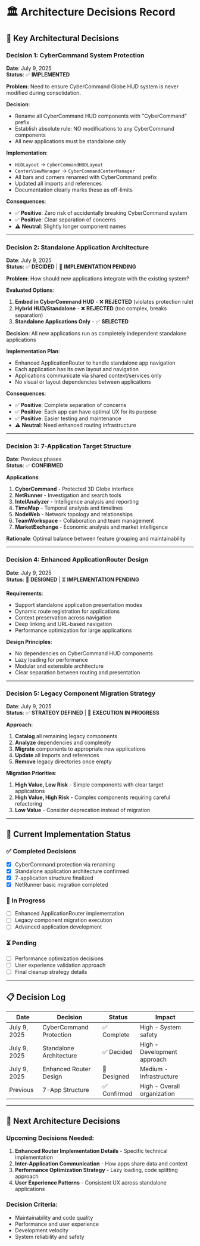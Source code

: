 # 🏛️ **Architecture Decisions Record**

## **🎯 Key Architectural Decisions**

### **Decision 1: CyberCommand System Protection**
**Date**: July 9, 2025  
**Status**: ✅ **IMPLEMENTED**

**Problem**: Need to ensure CyberCommand Globe HUD system is never modified during consolidation.

**Decision**: 
- Rename all CyberCommand HUD components with "CyberCommand" prefix
- Establish absolute rule: NO modifications to any CyberCommand components
- All new applications must be standalone only

**Implementation**:
- `HUDLayout` → `CyberCommandHUDLayout`
- `CenterViewManager` → `CyberCommandCenterManager`
- All bars and corners renamed with CyberCommand prefix
- Updated all imports and references
- Documentation clearly marks these as off-limits

**Consequences**:
- ✅ **Positive**: Zero risk of accidentally breaking CyberCommand system
- ✅ **Positive**: Clear separation of concerns
- ⚠️ **Neutral**: Slightly longer component names

---

### **Decision 2: Standalone Application Architecture**
**Date**: July 9, 2025  
**Status**: ✅ **DECIDED** | 🔄 **IMPLEMENTATION PENDING**

**Problem**: How should new applications integrate with the existing system?

**Evaluated Options**:
1. **Embed in CyberCommand HUD** - ❌ **REJECTED** (violates protection rule)
2. **Hybrid HUD/Standalone** - ❌ **REJECTED** (too complex, breaks separation)
3. **Standalone Applications Only** - ✅ **SELECTED**

**Decision**: All new applications run as completely independent standalone applications

**Implementation Plan**:
- Enhanced ApplicationRouter to handle standalone app navigation
- Each application has its own layout and navigation
- Applications communicate via shared context/services only
- No visual or layout dependencies between applications

**Consequences**:
- ✅ **Positive**: Complete separation of concerns
- ✅ **Positive**: Each app can have optimal UX for its purpose
- ✅ **Positive**: Easier testing and maintenance
- ⚠️ **Neutral**: Need enhanced routing infrastructure

---

### **Decision 3: 7-Application Target Structure**
**Date**: Previous phases  
**Status**: ✅ **CONFIRMED**

**Applications**:
1. **CyberCommand** - Protected 3D Globe interface
2. **NetRunner** - Investigation and search tools
3. **IntelAnalyzer** - Intelligence analysis and reporting
4. **TimeMap** - Temporal analysis and timelines
5. **NodeWeb** - Network topology and relationships
6. **TeamWorkspace** - Collaboration and team management
7. **MarketExchange** - Economic analysis and market intelligence

**Rationale**: Optimal balance between feature grouping and maintainability

---

### **Decision 4: Enhanced ApplicationRouter Design**
**Date**: July 9, 2025  
**Status**: 🔄 **DESIGNED** | ⏳ **IMPLEMENTATION PENDING**

**Requirements**:
- Support standalone application presentation modes
- Dynamic route registration for applications
- Context preservation across navigation
- Deep linking and URL-based navigation
- Performance optimization for large applications

**Design Principles**:
- No dependencies on CyberCommand HUD components
- Lazy loading for performance
- Modular and extensible architecture
- Clear separation between routing and presentation

---

### **Decision 5: Legacy Component Migration Strategy**
**Date**: July 9, 2025  
**Status**: ✅ **STRATEGY DEFINED** | 🔄 **EXECUTION IN PROGRESS**

**Approach**:
1. **Catalog** all remaining legacy components
2. **Analyze** dependencies and complexity
3. **Migrate** components to appropriate new applications
4. **Update** all imports and references
5. **Remove** legacy directories once empty

**Migration Priorities**:
1. **High Value, Low Risk** - Simple components with clear target applications
2. **High Value, High Risk** - Complex components requiring careful refactoring
3. **Low Value** - Consider deprecation instead of migration

---

## **🔄 Current Implementation Status**

### **✅ Completed Decisions**
- [x] CyberCommand protection via renaming
- [x] Standalone application architecture confirmed
- [x] 7-application structure finalized
- [x] NetRunner basic migration completed

### **🔄 In Progress**
- [ ] Enhanced ApplicationRouter implementation
- [ ] Legacy component migration execution
- [ ] Advanced application development

### **⏳ Pending**
- [ ] Performance optimization decisions
- [ ] User experience validation approach
- [ ] Final cleanup strategy details

---

## **📋 Decision Log**

| Date | Decision | Status | Impact |
|------|----------|---------|---------|
| July 9, 2025 | CyberCommand Protection | ✅ Complete | High - System safety |
| July 9, 2025 | Standalone Architecture | ✅ Decided | High - Development approach |
| July 9, 2025 | Enhanced Router Design | 🔄 Designed | Medium - Infrastructure |
| Previous | 7-App Structure | ✅ Confirmed | High - Overall organization |

---

## **🎯 Next Architecture Decisions**

### **Upcoming Decisions Needed**:
1. **Enhanced Router Implementation Details** - Specific technical implementation
2. **Inter-Application Communication** - How apps share data and context
3. **Performance Optimization Strategy** - Lazy loading, code splitting approach
4. **User Experience Patterns** - Consistent UX across standalone applications

### **Decision Criteria**:
- Maintainability and code quality
- Performance and user experience
- Development velocity
- System reliability and safety
